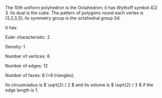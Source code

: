The 10th uniform polyhedron is the Octahedron; it has Wythoff symbol 4|2
3. Its dual is the cube. The pattern of polygons round each vertex is
(3,3,3,3); its symmetry group is the octahedral group S4.

It has:

Euler characteristic: 2

Density: 1

Number of vertices: 6

Number of edges: 12

Number of faces: 8 (=8 triangles).

Its circumradius is $ \sqrt{2} / 2 $ and its volume is $ \sqrt{2} / 3  $
if the edge length is 1.
